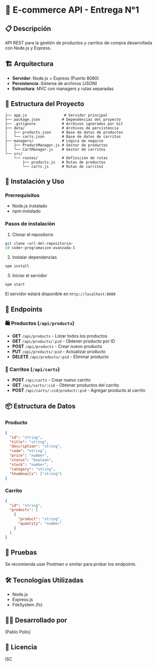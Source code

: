 # 🛒 E-commerce API - Entrega N°1

## 📋 Descripción
API REST para la gestión de productos y carritos de compra desarrollada con Node.js y Express.

## 🏗️ Arquitectura
- **Servidor**: Node.js + Express (Puerto 8080)
- **Persistencia**: Sistema de archivos (JSON)
- **Estructura**: MVC con managers y rutas separadas

## 📁 Estructura del Proyecto
```
├── app.js                 # Servidor principal
├── package.json          # Dependencias del proyecto
├── .gitignore            # Archivos ignorados por Git
├── data/                 # Archivos de persistencia
│   ├── products.json     # Base de datos de productos
│   └── carts.json        # Base de datos de carritos
├── managers/             # Lógica de negocio
│   ├── ProductManager.js # Gestor de productos
│   └── CartManager.js    # Gestor de carritos
└── src/
    └── routes/           # Definición de rutas
        ├── products.js   # Rutas de productos
        └── carts.js      # Rutas de carritos
```

## 🚀 Instalación y Uso

### Prerrequisitos
- Node.js instalado
- npm instalado

### Pasos de instalación
1. Clonar el repositorio
```bash
git clone <url-del-repositorio>
cd coder-programacion-avanzada-I
```

2. Instalar dependencias
```bash
npm install
```

3. Iniciar el servidor
```bash
npm start
```

El servidor estará disponible en `http://localhost:8080`

## 📡 Endpoints

### 🛍️ Productos (`/api/products`)
- **GET** `/api/products` - Listar todos los productos
- **GET** `/api/products/:pid` - Obtener producto por ID
- **POST** `/api/products` - Crear nuevo producto
- **PUT** `/api/products/:pid` - Actualizar producto
- **DELETE** `/api/products/:pid` - Eliminar producto

### 🛒 Carritos (`/api/carts`)
- **POST** `/api/carts` - Crear nuevo carrito
- **GET** `/api/carts/:cid` - Obtener productos del carrito
- **POST** `/api/carts/:cid/product/:pid` - Agregar producto al carrito

## 📦 Estructura de Datos

### Producto
```json
{
  "id": "string",
  "title": "string",
  "description": "string",
  "code": "string",
  "price": "number",
  "status": "boolean",
  "stock": "number",
  "category": "string",
  "thumbnails": ["string"]
}
```

### Carrito
```json
{
  "id": "string",
  "products": [
    {
      "product": "string",
      "quantity": "number"
    }
  ]
}
```

## 🧪 Pruebas
Se recomienda usar Postman o similar para probar los endpoints.

## 🛠️ Tecnologías Utilizadas
- Node.js
- Express.js
- FileSystem (fs)

## 👨‍💻 Desarrollado por
[Pablo Pollo]

## 📄 Licencia
ISC
